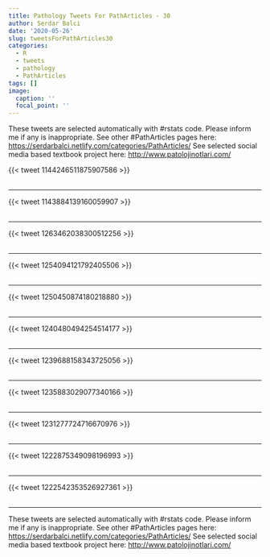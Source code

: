 ```yaml
---
title: Pathology Tweets For PathArticles - 30
author: Serdar Balci
date: '2020-05-26'
slug: tweetsForPathArticles30
categories:
  - R
  - tweets
  - pathology
  - PathArticles
tags: []
image:
  caption: ''
  focal_point: ''
---
```



These tweets are selected automatically with #rstats code. Please inform me if any is inappropriate.
See other #PathArticles pages here: https://serdarbalci.netlify.com/categories/PathArticles/ 
See selected social media based textbook project here: http://www.patolojinotlari.com/

{{< tweet 1144246511875907586 >}}
<br>
<br>
<hr>
{{< tweet 1143884139160059907 >}}
<br>
<br>
<hr>
{{< tweet 1263462038300512256 >}}
<br>
<br>
<hr>
{{< tweet 1254094121792405506 >}}
<br>
<br>
<hr>
{{< tweet 1250450874180218880 >}}
<br>
<br>
<hr>
{{< tweet 1240480494254514177 >}}
<br>
<br>
<hr>
{{< tweet 1239688158343725056 >}}
<br>
<br>
<hr>
{{< tweet 1235883029077340166 >}}
<br>
<br>
<hr>
{{< tweet 1231277724716670976 >}}
<br>
<br>
<hr>
{{< tweet 1222875349098196993 >}}
<br>
<br>
<hr>
{{< tweet 1222542353526927361 >}}
<br>
<br>
<hr>


These tweets are selected automatically with #rstats code. Please inform me if any is inappropriate.
See other #PathArticles pages here: https://serdarbalci.netlify.com/categories/PathArticles/ 
See selected social media based textbook project here: http://www.patolojinotlari.com/
